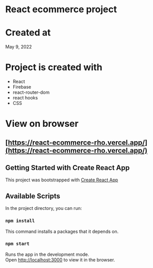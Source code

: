 # React ecommerce project

# Created at

May 9, 2022

# Project is created with

- React
- Firebase
- react-router-dom
- react hooks
- CSS

# View on browser

## [https://react-ecommerce-rho.vercel.app/](https://react-ecommerce-rho.vercel.app/)

## Getting Started with Create React App

This project was bootstrapped with [Create React App](https://github.com/facebook/create-react-app)

## Available Scripts

In the project directory, you can run:

### `npm install`

This command installs a packages that it depends on.

### `npm start`

Runs the app in the development mode.\
Open [http://localhost:3000](http://localhost:3000) to view it in the browser.
